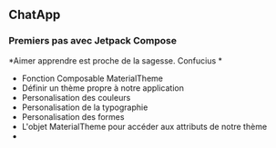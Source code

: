 ## ChatApp
### Premiers pas avec Jetpack Compose 

*Aimer apprendre est proche de la sagesse. Confucius *

- Fonction Composable MaterialTheme
- Définir un thème propre à notre application
- Personalisation des couleurs
- Personalisation de la typographie
- Personalisation des formes
- L'objet MaterialTheme pour accéder aux attributs de notre thème
- 